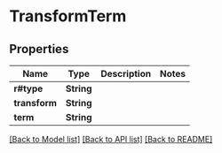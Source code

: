 # TransformTerm

## Properties
Name | Type | Description | Notes
------------ | ------------- | ------------- | -------------
**r#type** | **String** |  | 
**transform** | **String** |  | 
**term** | **String** |  | 

[[Back to Model list]](../README.md#documentation-for-models) [[Back to API list]](../README.md#documentation-for-api-endpoints) [[Back to README]](../README.md)


